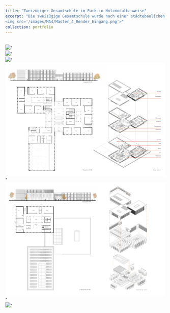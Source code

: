 ```yaml
---
title: "Zweizügiger Gesamtschule im Park in Holzmodulbauweise"
excerpt: "Die zweizügige Gesamtschule wurde nach einer städtebaulichen Analyse entwickelt, um den Bedarf in den Stadtteilen Flehe und Bilk zu decken. Das Schulgelände liegt südlich der Innenstadt und bietet attraktive Sportplätze sowie gute Verkehrsanbindung. Die Gebäude wurden entsprechend der Schultypologie und der grünen Umgebung gestaltet. Besonderes Augenmerk wurde auf den Innenraum und die Aussicht gelegt. Die Materialwahl konzentriert sich auf Holz und Holzmodulbau als repräsentative Baumaterialien für den Schulbau. Die Fassade spiegelt die Natur des umgebenden Parks wider, mit vertikaler Bepflanzung, Holz- und Metallelementen. <br/>
<img src='/images/MA4/Master_4_Render_Eingang.png'>"
collection: portfolio
---
```


<br/>
<img src='/images/MA4/Plan1_Davydov_Nikolai-1.png'>"
<br/>
<img src='/images/MA4/Plan2_Davydov_Nikolai-1.png'>"
<br/>
<img src='/images/MA4/Plan3_Davydov_Nikolai-1.png'>"
<br/>
<img src='/images/MA4/Plan4_Davydov_Nikolai-1.png'>"
<br/>
<img src='/images/MA4/Plan5_Davydov_Nikolai-1.png'>"
<br/>
<img src='/images/MA4/Plan6_Davydov_Nikolai-1.png'>"
